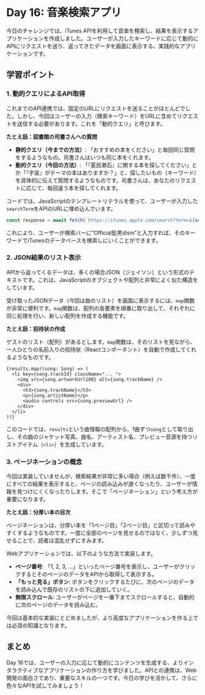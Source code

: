 
# Day 16: 音楽検索アプリ

今日のチャレンジでは、iTunes APIを利用して音楽を検索し、結果を表示するアプリケーションを作成しました。ユーザーが入力したキーワードに応じて動的にAPIにリクエストを送り、返ってきたデータを画面に表示する、実践的なアプリケーションです。

## 学習ポイント

### 1. 動的クエリによるAPI取得

これまでのAPI連携では、固定のURLにリクエストを送ることがほとんどでした。しかし、今回はユーザーの入力（検索キーワード）をURLに含めてリクエストを送信する必要があります。これを「動的クエリ」と呼びます。

**たとえ話：図書館の司書さんへの質問**

- **静的クエリ（今までの方法）**: 「おすすめの本をください」と毎回同じ質問をするようなもの。司書さんはいつも同じ本をくれます。
- **動的クエリ（今回の方法）**: 「『夏目漱石』に関する本を探してください」とか「『宇宙』がテーマの本はありますか？」と、探したいもの（キーワード）を具体的に伝えて質問するようなものです。司書さんは、あなたのリクエストに応じて、毎回違う本を探してくれます。

コードでは、JavaScriptのテンプレートリテラルを使って、ユーザーが入力した`searchTerm`をAPIのURLに埋め込んでいます。

```typescript
const response = await fetch(`https://itunes.apple.com/search?term=${searchTerm}&entity=song`);
```

これにより、ユーザーが検索バーに"Official髭男dism"と入力すれば、そのキーワードでiTunesのデータベースを検索しにいくことができます。

### 2. JSON結果のリスト表示

APIから返ってくるデータは、多くの場合JSON（ジェイソン）という形式のテキストです。これは、JavaScriptのオブジェクトや配列と非常によく似た構造をしています。

受け取ったJSONデータ（今回は曲のリスト）を画面に表示するには、`map`関数が非常に便利です。`map`関数は、配列の各要素を順番に取り出して、それぞれに同じ処理を行い、新しい配列を作成する機能です。

**たとえ話：招待状の作成**

ゲストのリスト（配列）があるとします。`map`関数は、そのリストを見ながら、一人ひとりの名前入りの招待状（Reactコンポーネント）を自動で作成してくれるようなものです。

```tsx
{results.map((song: Song) => (
  <li key={song.trackId} className="... ">
    <img src={song.artworkUrl100} alt={song.trackName} />
    <div>
      <h3>{song.trackName}</h3>
      <p>{song.artistName}</p>
      <audio controls src={song.previewUrl} />
    </div>
  </li>
))}
```

このコードでは、`results`という曲情報の配列から、1曲ずつ`song`として取り出し、その曲のジャケット写真、曲名、アーティスト名、プレビュー音源を持つリストアイテム（`<li>`）を生成しています。

### 3. ページネーションの概念

今回は実装していませんが、検索結果が非常に多い場合（例えば数千件）、一度にすべての結果を表示すると、ページの読み込みが遅くなったり、ユーザーが情報を見つけにくくなったりします。そこで「ページネーション」という考え方が重要になります。

**たとえ話：分厚い本の目次**

ページネーションは、分厚い本を「1ページ目」「2ページ目」と区切って読みやすくするようなものです。一度に全部のページを見せるのではなく、少しずつ見せることで、読者は混乱せずにすみます。

Webアプリケーションでは、以下のような方法で実装します。

- **ページ番号**: 「1, 2, 3, ...」といったページ番号を表示し、ユーザーがクリックするとそのページのデータをAPIから取得して表示する。
- **「もっと見る」ボタン**: ボタンをクリックするたびに、次のページのデータを読み込んで既存のリストの下に追加していく。
- **無限スクロール**: ユーザーがページを一番下までスクロールすると、自動的に次のページのデータを読み込む。

今回は基本的な実装にとどめましたが、より高度なアプリケーションを作る上では必須の知識となります。

## まとめ

Day 16では、ユーザーの入力に応じて動的にコンテンツを生成する、よりインタラクティブなアプリケーションの作り方を学びました。APIとの連携は、Web開発の面白さであり、重要なスキルの一つです。今日の学びを活かして、さらに色々なAPIを試してみましょう！

